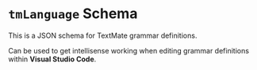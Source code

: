 # `tmLanguage` Schema

This is a JSON schema for TextMate grammar definitions.

Can be used to get intellisense working when editing grammar definitions within **Visual&nbsp;Studio&nbsp;Code**.

